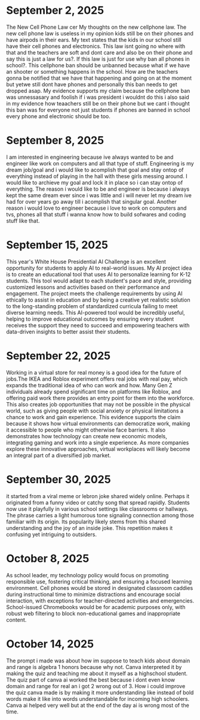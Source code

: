 # September 2, 2025
The New Cell Phone Law cer
My thoughts on the new cellphone law. The new cell phone law is useless in my opinion kids still be on their phones and have airpods in their ears. My text states that the kids in our school still have their cell phones and electronics. This law isnt going no where with that and the teachers are soft and dont care and also be on their phone and say this is just a law for us?. If this law is just for use why ban all phones in school?. This cellphone ban should be unbanned because what if we have an shooter or something happens in the school. How are the teachers gonna be notified that we have that happening and going on at the moment but yetwe still dont have phones and personally this ban needs to get dropped asap. My evidence supports my claim because the cellphone ban was unnessasary and foolish if i was president i wouldnt do this i also said in my evidence how teaachers still be on their phone but we cant i thought this ban was for everyone not just students if phones are banned in school every phone and electronic should be too.
# September 8, 2025
   I am interested in engineering because ive always wanted to be and engineer like work on computers and all that type of stuff. Engineering is my dream job/goal and i would like to acomplish that goal and stay ontop of everything instead of playing in the hall with these girls messing around. I would like to archieve my goal and lock it in place so i can stay ontop of everything. The reason i would like to be and engineer is because i always kept the same dream ever since i was little and i will never let my dream ive had for over years go away till i acomplish that singular goal. Another reason i would love to engineer because i love to work on computers and tvs, phones all that stuff i wanna know how to build sofwares and coding stuff like that.
# September 15, 2025
This year's White House Presidential AI Challenge is an excellent opportunity for students to apply AI to real-world issues. My AI project idea is to create an educational tool that uses AI to personalize learning for K-12 students. This tool would adapt to each student's pace and style, providing customized lessons and activities based on their performance and engagement. The project meets the challenge requirements by using AI ethically to assist in education and by being a creative yet realistic solution to the long-standing problem of standardized curricula failing to meet diverse learning needs. This AI-powered tool would be incredibly useful, helping to improve educational outcomes by ensuring every student receives the support they need to succeed and empowering teachers with data-driven insights to better assist their students.
# September 22, 2025
Working in a virtual store for real money is a good idea for the future of jobs.The IKEA and Roblox experiment offers real jobs with real pay, which expands the traditional idea of who can work and how. Many Gen Z individuals already spend significant time on platforms like Roblox, and offering paid work there provides an entry point for them into the workforce. This also creates job opportunities that may not be possible in the physical world, such as giving people with social anxiety or physical limitations a chance to work and gain experience. This evidence supports the claim because it shows how virtual environments can democratize work, making it accessible to people who might otherwise face barriers. It also demonstrates how technology can create new economic models, integrating gaming and work into a single experience. As more companies explore these innovative approaches, virtual workplaces will likely become an integral part of a diversified job market. 
# September 30, 2025
it started from a viral meme or lebron joke shared widely online. Perhaps it originated from a funny video or catchy song that spread rapidly. Students now use it playfully in various school settings like classrooms or hallways. The phrase carries a light humorous tone signaling connection among those familiar with its origin. Its popularity likely stems from this shared understanding and the joy of an inside joke. This repetition makes it confusing yet intriguing to outsiders.
# October 8, 2025
As school leader, my technology policy would focus on promoting responsible use, fostering critical thinking, and ensuring a focused learning environment. Cell phones would be stored in designated classroom caddies during instructional time to minimize distractions and encourage social interaction, with exceptions for teacher-directed activities and emergencies. School-issued Chromebooks would be for academic purposes only, with robust web filtering to block non-educational games and inappropriate content.
# October 14, 2025 
The prompt i made was about how im suppose to teach kids about domain and range is algebra 1 honors because why not.  Canva interpreted it by making the quiz and teaching me about it myself as a highschool student. The quiz part of canva ai worked the best because i dont even know domain and range for real an i got 2 wrong out of 3. How i could  improve the quiz canva made is by making it more understanding like instead of bold words make it like into words understandable for incoming high schoolers. Canva ai helped very well but at the end of the day ai is wrong most of the time.
